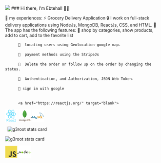 <img  src="https://export-download.canva.com/DaWQ0/DAFd8cDaWQ0/7/0/0001-1331806823.png?X-Amz-Algorithm=AWS4-HMAC-SHA256&X-Amz-Credential=AKIAJHKNGJLC2J7OGJ6Q%2F20230322%2Fus-east-1%2Fs3%2Faws4_request&X-Amz-Date=20230322T144206Z&X-Amz-Expires=15805&X-Amz-Signature=9cf7d79981343eb3561cb735447e49d72c0c045ffed8bff49881c5e1b58bd6b9&X-Amz-SignedHeaders=host&response-content-disposition=attachment%3B%20filename%2A%3DUTF-8%27%27Navy%2520Geometric%2520Technology%2520LinkedIn%2520Banner.png&response-expires=Wed%2C%2022%20Mar%202023%2019%3A05%3A31%20GMT"  >
### Hi there, I'm Ebtehal! 👋🔥 

📄 my experiences:
   ⚡️ Grocery Delivery Application
    🔒 I work on full-stack delivery applications using NodeJs, MongoDB, ReactJs, CSS, and HTML.
    📌The app has the following features:
          🔶  shop by categories, show products, add to cart, add to the favorite list
          
          🔶  locating users using Geolocation-google map.
          
          🔶  payment methods using the StripeJs
          
          🔶  Delete the order or follow up on the order by changing the status.
          
          🔶  Authentication, and Authorization, JSON Web Token.
          
          🔶 sign in with google
          
          
          <a href="https://reactjs.org/" target="blank">
<img align="center" src="https://raw.githubusercontent.com/devicons/devicon/master/icons/react/react-original-wordmark.svg" alt="React" height="40" width="40" />
</a>
<a href="https://www.mongodb.com/" target="blank">
<img align="center" src="https://raw.githubusercontent.com/devicons/devicon/master/icons/mongodb/mongodb-original-wordmark.svg" alt="MongoDB" height="40" width="40" />
</a>
<a href="https://www.mysql.com/" target="blank">
<img align="center" src="https://raw.githubusercontent.com/devicons/devicon/master/icons/mysql/mysql-original-wordmark.svg" alt="MySQL" height="40" width="40" />
</a>
<p>&nbsp;
<img align="center" src="https://github-readme-stats.vercel.app/api?username=g3root&show_icons=true&theme=dark&title_color=000000&text_color=000000&bg_color=ffffff&hide_border=true" alt="g3root stats card" /></p>
<p>
<img align="center" src="https://github-readme-stats.vercel.app/api/top-langs?username=g3root&theme=default&title_color=000000&text_color=000000&bg_color=ffffff&hide_border=true&layout=compact" alt="g3root stats card" /></p>
<a href="https://developer.mozilla.org/en-US/docs/Web/JavaScript" target="blank">
<img align="center" src="https://raw.githubusercontent.com/devicons/devicon/master/icons/javascript/javascript-original.svg" alt="JavaScript" height="40" width="40" />
</a>
<a href="https://nodejs.org" target="blank">
<img align="center" src="https://raw.githubusercontent.com/devicons/devicon/master/icons/nodejs/nodejs-original-wordmark.svg" alt="Node.js" height="40" width="40" />
</a>


